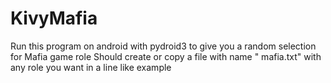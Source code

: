 # KivyMafia
Run this program on android with pydroid3 to give you a random selection for Mafia game role
Should create or copy a file with name " mafia.txt" with any role you want in a line like example
